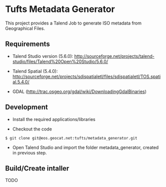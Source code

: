 Tufts Metadata Generator
========================

This project provides a Talend Job to generate ISO metadata from Geographical Files.


Requirements
------------

- Talend Studio version (5.6.0): http://sourceforge.net/projects/talend-studio/files/Talend%20Open%20Studio/5.6.0/

- Talend Spatial (5.4.0): http://sourceforge.net/projects/sdispatialetl/files/sdispatialetl/TOS.spatial.5.4.0/

- GDAL (http://trac.osgeo.org/gdal/wiki/DownloadingGdalBinaries)


Development
-----------

- Install the required applications/libraries

- Checkout the code

```
$ git clone git@eos.geocat.net:tufts/metadata_generator.git
```

- Open Talend Studio and import the folder metadata_generator, created in previous step.


Build/Create intaller
---------------------

TODO